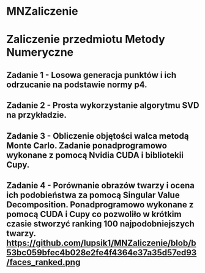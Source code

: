 # MNZaliczenie
# Zaliczenie przedmiotu Metody Numeryczne
## Zadanie 1 - Losowa generacja punktów i ich odrzucanie na podstawie normy p4.
## Zadanie 2 - Prosta wykorzystanie algorytmu SVD na przykładzie.
## Zadanie 3 - Obliczenie objętości walca metodą Monte Carlo. Zadanie ponadprogramowo wykonane z pomocą Nvidia CUDA i bibliotekii Cupy.
## Zadanie 4 - Porównanie obrazów twarzy i ocena ich podobieństwa za pomocą Singular Value Decomposition. Ponadprogramowo wykonane z pomocą CUDA i Cupy co pozwoliło w krótkim czasie stworzyć ranking 100 najpodobniejszych twarzy. https://github.com/lupsik1/MNZaliczenie/blob/b53bc059bfec4b028e2fe4f4364e37a35d57ed93/faces_ranked.png

